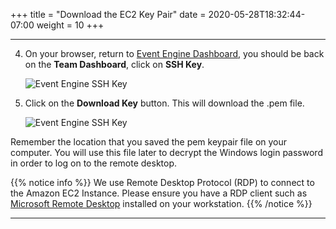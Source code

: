 +++
title = "Download the EC2 Key Pair"
date = 2020-05-28T18:32:44-07:00
weight = 10
+++

---

4. On your browser, return to [Event Engine Dashboard](https://dashboard.eventengine.run/), you should be back on the **Team Dashboard**, click on **SSH Key**.

	![Event Engine SSH Key](/images/screenshots/ee-ssh1.png?height=30pc)

5. Click on the **Download Key** button. This will download the .pem file.

	![Event Engine SSH Key](/images/screenshots/ee-ssh2.png?height=35pc)

Remember the location that you saved the pem keypair file on your computer. You will use this file later to decrypt the Windows login password in order to log on to the remote desktop.

{{% notice info %}}
We use Remote Desktop Protocol (RDP) to connect to the Amazon EC2 Instance. Please ensure you have a RDP client such as [Microsoft Remote Desktop](https://docs.microsoft.com/en-us/windows-server/remote/remote-desktop-services/clients/remote-desktop-clients) installed on your workstation. 
{{% /notice %}}


---